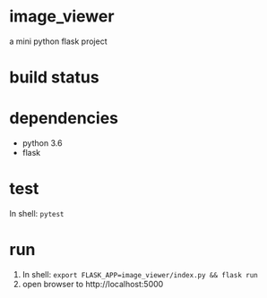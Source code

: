 # image_viewer
a mini python flask project

# build status


# dependencies
- python 3.6
- flask

# test
In shell: `pytest`

# run
1) In shell: `export FLASK_APP=image_viewer/index.py && flask run`
2) open browser to http://localhost:5000